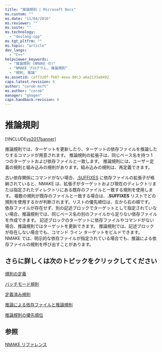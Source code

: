 ```yaml
---
title: "推論規則 | Microsoft Docs"
ms.custom: ""
ms.date: "11/04/2016"
ms.reviewer: ""
ms.suite: ""
ms.technology: 
  - "devlang-cpp"
ms.tgt_pltfrm: ""
ms.topic: "article"
dev_langs: 
  - "C++"
helpviewer_keywords: 
  - "推論規則 (NMAKE の)"
  - "NMAKE プログラム, 推論規則"
  - "規則, 推論"
ms.assetid: caff320f-fb07-4eea-80c3-a6a2133a8492
caps.latest.revision: 6
author: "corob-msft"
ms.author: "corob"
manager: "ghogen"
caps.handback.revision: 6
---
```

# 推論規則
[!INCLUDE[vs2017banner](../assembler/inline/includes/vs2017banner.md)]

推論規則では、ターゲットを更新したり、ターゲットの依存ファイルを推論したりするコマンドが用意されます。  推論規則の拡張子は、同じベース名を持つ 1 つのターゲットおよび依存ファイルと一致します。  推論規則には、ユーザー定義の規則と組み込みの規則があります。組み込みの規則は、再定義できます。  
  
 古い依存関係にコマンドがない場合、[.SUFFIXES](../build/dot-directives.md) に依存ファイルの拡張子が格納されていると、NMAKE は、拡張子がターゲットおよび現在のディレクトリまたは指定されたディレクトリにある既存のファイルと一致する規則を使用します。  複数の規則が既存のファイルと一致する場合は、**.SUFFIXES** リストでどの規則を使用するかが判断されます。リストの優先順位は、左から右の順です。  依存ファイルが存在せず、別の記述ブロックでターゲットとして指定されていない場合、推論規則では、同じベース名の別のファイルから足りない依存ファイルを作成できます。  記述ブロックのターゲットに依存ファイルやコマンドがない場合、推論規則ではターゲットを更新できます。  推論規則では、記述ブロックが存在しない場合でも、コマンド ライン ターゲットをビルドできます。  NMAKE では、明示的な依存ファイルが指定されている場合でも、推論による依存ファイルの規則を呼び出すことがあります。  
  
## さらに詳しくは次のトピックをクリックしてください  
 [規則の定義](../build/defining-a-rule.md)  
  
 [バッチモード規則](../Topic/Batch-Mode%20Rules.md)  
  
 [定義済み規則](../build/predefined-rules.md)  
  
 [推論による依存ファイルと推論規則](../build/inferred-dependents-and-rules.md)  
  
 [推論規則の優先順位](../build/precedence-in-inference-rules.md)  
  
## 参照  
 [NMAKE リファレンス](../build/nmake-reference.md)